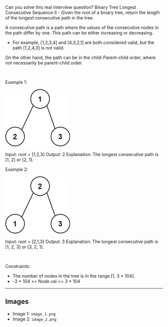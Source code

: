 Can you solve this real interview question? Binary Tree Longest Consecutive Sequence II - Given the root of a binary tree, return the length of the longest consecutive path in the tree.

A consecutive path is a path where the values of the consecutive nodes in the path differ by one. This path can be either increasing or decreasing.

 * For example, [1,2,3,4] and [4,3,2,1] are both considered valid, but the path [1,2,4,3] is not valid.

On the other hand, the path can be in the child-Parent-child order, where not necessarily be parent-child order.

 

Example 1:

![Example 1](./image_1.png)


Input: root = [1,2,3]
Output: 2
Explanation: The longest consecutive path is [1, 2] or [2, 1].


Example 2:

![Example 2](./image_2.png)


Input: root = [2,1,3]
Output: 3
Explanation: The longest consecutive path is [1, 2, 3] or [3, 2, 1].


 

Constraints:

 * The number of nodes in the tree is in the range [1, 3 * 104].
 * -3 * 104 <= Node.val <= 3 * 104

---

## Images

- Image 1: `image_1.png`
- Image 2: `image_2.png`
